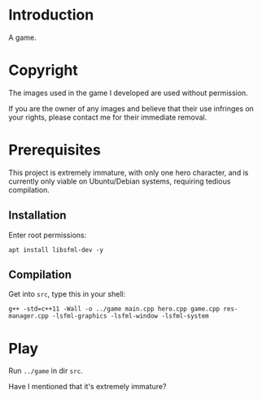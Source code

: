 # Introduction

A game.

# Copyright

The images used in the game I developed are used without permission. 

If you are the owner of any images and believe that their use infringes on your rights, please contact me for their immediate removal.

# Prerequisites

This project is extremely immature, with only one hero character, and is currently only viable on Ubuntu/Debian systems, requiring tedious compilation.

## Installation

Enter root permissions:

`apt install libsfml-dev -y`

## Compilation

Get into `src`, type this in your shell:

`g++ -std=c++11 -Wall -o ../game main.cpp hero.cpp game.cpp res-manager.cpp -lsfml-graphics -lsfml-window -lsfml-system`

# Play

Run `../game` in dir `src`.

Have I mentioned that it's extremely immature?
